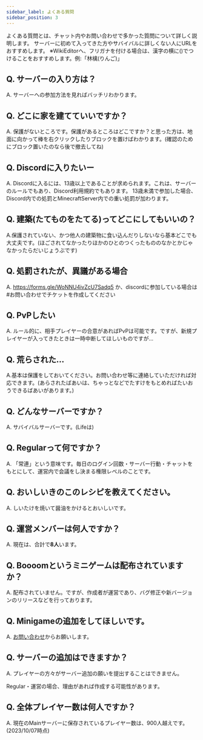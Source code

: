 ```yaml
---
sidebar_label: よくある質問
sidebar_position: 3
---
```


よくある質問とは、チャット内やお問い合わせで多かった質問について詳しく説明します。
サーバーに初めて入ってきた方やサバイバルに詳しくない人にURLをおすすめします。
※WikiEditorへ、フリガナを付ける場合は、漢字の横に()でつけることをおすすめします。例:「林檎(りんご)」

## Q. サーバーの入り方は？
A. サーバーへの参加方法を見ればバッチリわかります。

## Q. どこに家を建てていいですか？
A. 保護がないところです。保護があるところはどこですか？と思った方は、地面に向かって棒を右クリックしたりブロックを置けばわかります。(確認のためにブロック置いたのなら後で撤去してね)

## Q. Discordに入りたいー
A. Discordに入るには、13歳以上であることが求められます。これは、サーバーのルールでもあり、Discord利用規約でもあります。
13歳未満で参加した場合、Discord内での処罰とMinecraftServer内での重い処罰が加わります。

## Q. 建築(たてものをたてる)ってどこにしてもいいの？
A.保護されていない、かつ他人の建築物に食い込んだりしないなら基本どこでも大丈夫です。(ほごされてなかったりほかのひとのつくったもののなかとかじゃなかったらだいじょうぶです)

## Q. 処罰されたが、異議がある場合
A. https://forms.gle/WoNNU4ivZcU7Sadq5 か、discordに参加している場合は#お問い合わせでチケットを作成してください

## Q. PvPしたい
A. ルール的に、相手プレイヤーの合意があればPvPは可能です。ですが、新規プレイヤーが入ってきたときは一時中断してほしいものですが...

## Q. 荒らされた...
A.基本は保護をしておいてください。お問い合わせ等に連絡していただければ対応できます。(あらされたばあいは、ちゃっとなどでたすけをもとめればたいおうできるばあいがあります。)
　
## Q. どんなサーバーですか？
A. サバイバルサーバーです。(Lifeは)

## Q. Regularって何ですか？
A. 「常連」という意味です。毎日のログイン回数・サーバー行動・チャットをもとにして、運営内で会議をし決まる権限レベルのことです。

## Q. おいしいきのこのレシピを教えてください。
A. しいたけを焼いて醤油をかけるとおいしいです。

## Q. 運営メンバーは何人ですか？
A. 現在は、合計で**8人**います。

## Q. Boooomというミニゲームは配布されていますか？
A. 配布されていません。ですが、作成者が運営であり、バグ修正や新バージョンのリリースなどを行っております。

## Q. Minigameの追加をしてほしいです。
A. [お問い合わせ](contact.md)からお願いします。

## Q. サーバーの追加はできますか？
A. プレイヤーの方々がサーバー追加の願いを提出することはできません。

Regular・運営の場合、理由があれば作成する可能性があります。

## Q. 全体プレイヤー数は何人ですか？
A. 現在のMainサーバーに保存されているプレイヤー数は、900人越えです。(2023/10/07時点)
